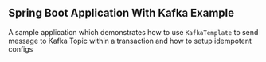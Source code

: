## Spring Boot Application With Kafka Example

A sample application which demonstrates how to use `KafkaTemplate` to send message to Kafka Topic within a transaction and how to setup idempotent configs